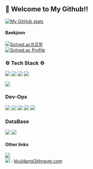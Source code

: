 ## 👋 Welcome to My Github!!

[![My GitHub stats](https://github-readme-stats.vercel.app/api?username=Martinel2)](https://github.com/Martinel2/github-readme-stats)

#### Baekjoon     
[![Solved.ac프로필](http://mazassumnida.wtf/api/mini/generate_badge?boj=kkuldangi3)](https://solved.ac/kkuldangi3/)<br/>
[![Solved.ac Profile](http://mazassumnida.wtf/api/v2/generate_badge?boj=kkuldangi3)](https://solved.ac/kkuldangi3/)

### ⚙ Tech Stack ⚙

<img src = "https://img.shields.io/badge/springboot-6DB33F?style=for-the-badge&logo=springboot&logoColor=white"/> <img src = "https://img.shields.io/badge/spring_mvc-6DB33F?style=for-the-badge&logoColor=white"/> <img src = "https://img.shields.io/badge/spring_data_jpa-6DB33F?style=for-the-badge&logoColor=white"/> <img src = "https://img.shields.io/badge/querydsl-6DB33F?style=for-the-badge&logoColor=white"/>




<img src="https://img.shields.io/badge/IntelliJ_IDEA-000000.svg?style=for-the-badge&logo=intellij-idea&logoColor=white"/>


### Dev-Ops
<img src ="https://img.shields.io/badge/Amazon_EC2-FF9900?style=for-the-badge&logo=Amazon-EC2&logoColor=white"/> 
<img src ="https://img.shields.io/badge/GitHub_Actions-2088FF?style=for-the-badge&logo=github-actions&logoColor=white"/>
<img src="https://img.shields.io/badge/docker-%230db7ed.svg?style=for-the-badge&logo=docker&logoColor=white"/> <img src="https://img.shields.io/badge/elasticsearch-005571?style=for-the-badge&logo=elasticsearch&logoColor=white"/> <img src="https://img.shields.io/badge/redis-FF4438?style=for-the-badge&logo=redis&logoColor=white"/> 


### DataBase
<img src = "https://img.shields.io/badge/MySQL-4479A1?style=for-the-badge&logo=mysql&logoColor=white"/> <img src ="https://img.shields.io/badge/Milvus-00A1EA?style=for-the-badge&logo=Milvus&logoColor=white"/>


#### Other links
[<img src = "https://img.shields.io/badge/velog-20C997?style=for-the-badge&logo=velog&logoColor=white"/>](https://velog.io/@kkuldangi3/posts) <br/>
<img src = "https://img.shields.io/badge/My_email-8B89CC?style=for-the-badge&logo=gmail&logoColor=white"/> : kkuldangi3@naver.com

<!--
**Martinel2/Martinel2** is a ✨ _special_ ✨ repository because its `README.md` (this file) appears on your GitHub profile.

Here are some ideas to get you started:

- 🔭 I’m currently working on ...
- 🌱 I’m currently learning ...
- 👯 I’m looking to collaborate on ...
- 🤔 I’m looking for help with ...
- 💬 Ask me about ...
- 📫 How to reach me: ...
- 😄 Pronouns: ...
- ⚡ Fun fact: ...
-->
